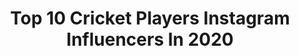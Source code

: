 ---
title: Top 10 Cricket Players Instagram Influencers In 2020
description: >-
  Find top cricket players Instagram influencers in 2020. Most popular hashtags: #pakistanzindabad #riseandrise #afghanistan #peace.
platform: Instagram
profiles:
  - username: "babarazam"
    fullname: >-
      Babar Azam
    location: "United Kingdom"
    followers: 511649
    engagement: 936
    commentsToLikes: 0.014346
    avatar: "https://scontent-ams4-1.cdninstagram.com/v/t51.2885-19/s320x320/80655554_950143562047889_9061872174079410176_n.jpg?_nc_ht=scontent-ams4-1.cdninstagram.com&_nc_ohc=5gMK1SA3SY0AX9PEddk&oh=c975e10dfeb01e0056c4c109047a52e7&oe=5EB9A6B9"
    verified: true
    hashtags: "#saathsabkeliye, #physicaldistancing, #pakistanfuturestars, #centralpunjab"
  - username: "mohammadnabi07"
    fullname: >-
      Mohammad Nabi
    location: ""
    followers: 238249
    engagement: 595
    commentsToLikes: 0.018599
    avatar: "https://scontent-lht6-1.cdninstagram.com/v/t51.2885-19/s320x320/64778614_792585634472135_8111391350219341824_n.jpg?_nc_ht=scontent-lht6-1.cdninstagram.com&_nc_ohc=q3Ok98rJL1AAX_V2nnI&oh=d63d31c0a1d0fb5b7a4a3a383739666c&oe=5EBA5EE9"
    verified: true
    hashtags: "#rangpur, #rohan, #bpl, #puma"
  - username: "hashmatshahidi50"
    fullname: >-
      hashmatullah shahidi
    location: ""
    followers: 32262
    engagement: 557
    commentsToLikes: 0.022375
    avatar: "https://scontent-lga3-1.cdninstagram.com/v/t51.2885-19/s320x320/61698216_1660587230752915_143541255891058688_n.jpg?_nc_ht=scontent-lga3-1.cdninstagram.com&_nc_ohc=0xc1Zpl9HVwAX-pxz1T&oh=1ed205d2b9626796d8994da2549e7be4&oe=5EBAAE4C"
    verified: true
    hashtags: "#keep, #smile, #banvafg, #teamafghanistan"
  - username: "m_hafeez8"
    fullname: >-
      MH
    location: ""
    followers: 422889
    engagement: 443
    commentsToLikes: 0.009334
    avatar: "https://scontent-ams4-1.cdninstagram.com/v/t51.2885-19/s320x320/61786364_2208372289270704_6237892694052438016_n.jpg?_nc_ht=scontent-ams4-1.cdninstagram.com&_nc_ohc=gvfVgGBav5sAX8d2RtM&oh=ceaec60fce9bc465fd4c283fba5d9c23&oe=5EB85A1D"
    verified: true
    hashtags: "#semmering, #austria, #qatart10, #meinhoonbahadurmeinhoonpakistan"
  - username: "maitlanjoy"
    fullname: >-
      Maitlan Brown
    location: "Australia"
    followers: 7999
    engagement: 892
    commentsToLikes: 0.021082
    avatar: "https://scontent-ams4-1.cdninstagram.com/v/t51.2885-19/s320x320/50128949_536691426826069_3892995487086673920_n.jpg?_nc_ht=scontent-ams4-1.cdninstagram.com&_nc_ohc=7NEPSysENeoAX8UrMQn&oh=2b693d18c48c8f6b8142964cb34cfd94&oe=5EB8CE34"
    verified: true
    hashtags: "#huskytri, #sisterhood, #perth, #model"
  - username: "aftab.alam55"
    fullname: >-
      Aftab Alam55
    location: ""
    followers: 65922
    engagement: 170
    commentsToLikes: 0.019607
    avatar: "https://scontent-lhr8-1.cdninstagram.com/v/t51.2885-19/s320x320/90900669_237011537344434_3457120499123879936_n.jpg?_nc_ht=scontent-lhr8-1.cdninstagram.com&_nc_ohc=MYWOXu5b_zYAX_wexDU&oh=011a5ab8419cbd9a9ef9742cb942f7f0&oe=5EBA4B0F"
    verified: true
    hashtags: "#forever, #favorite, #newyear, #with"
  - username: "imamulhaqofficial"
    fullname: >-
      Imam UL Haq
    location: "United Kingdom"
    followers: 91094
    engagement: 1083
    commentsToLikes: 0.024398
    avatar: "https://scontent-lht6-1.cdninstagram.com/v/t51.2885-19/s320x320/90340212_532220091025421_6759806270774968320_n.jpg?_nc_ht=scontent-lht6-1.cdninstagram.com&_nc_ohc=e2cLPHPXwSAAX_gpdUD&oh=103fa33659335b2ac1e697f34f603af2&oe=5EB77E10"
    verified: true
    hashtags: "#wearepakistan, #14thaugust, #bestfriends, #hblpslv"
  - username: "steve_smith49"
    fullname: >-
      Steve Smith
    location: "Australia"
    followers: 1966585
    engagement: 581
    commentsToLikes: 0.003805
    avatar: "https://scontent-lhr8-1.cdninstagram.com/v/t51.2885-19/s320x320/41014905_487871101713540_3829665180694872064_n.jpg?_nc_ht=scontent-lhr8-1.cdninstagram.com&_nc_ohc=glFQi2h2bHgAX_SUahc&oh=fcdbf94757a41c13d794f5d4022edfaf&oe=5EB8B949"
    verified: true
    hashtags: "#teamnb, #nbgivesback, #notdoneyet, #notsosecretsanta"
  - username: "abdevilliers17"
    fullname: >-
      AB de Villiers
    location: "South Africa"
    followers: 10000139
    engagement: 379
    commentsToLikes: 0.003132
    avatar: "https://scontent-lhr8-1.cdninstagram.com/v/t51.2885-19/s320x320/30085064_2101729660114008_5966006188880429056_n.jpg?_nc_ht=scontent-lhr8-1.cdninstagram.com&_nc_ohc=wCXRnVS7700AX9qW4ad&oh=c716695b5cf7ca10afbee6aec9b44afa&oe=5EBC1AF3"
    verified: true
    hashtags: "#staymad, #staywrogn, #mobiwild, #2seater"
  - username: "rohitsharmafansofficial"
    fullname: >-
      Rohit Sharma Fan Club
    location: "India"
    followers: 248708
    engagement: 176
    commentsToLikes: 0.002547
    avatar: "https://scontent-ams4-1.cdninstagram.com/v/t51.2885-19/s320x320/90518415_3604887839553215_4708054742268379136_n.jpg?_nc_ht=scontent-ams4-1.cdninstagram.com&_nc_ohc=avRGdyEcZa0AX9PGaiy&oh=6534c6ad50cea17b586501cb394c368e&oe=5EA8ED15"
    verified: false
    hashtags: "#jantacurfew, #21dayslockdown, #coronavirus, #jantacurfew"
---